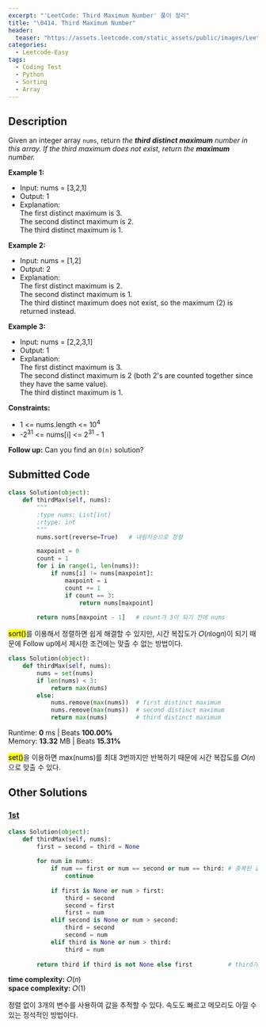 ```yaml
---
excerpt: "'LeetCode: Third Maximum Number' 풀이 정리"
title: "\0414. Third Maximum Number"
header:
  teaser: "https://assets.leetcode.com/static_assets/public/images/LeetCode_Sharing.png"
categories:
  - Leetcode-Easy
tags:
  - Coding Test
  - Python
  - Sorting
  - Array
---
```


## <i class="fa-solid fa-file-lines"></i> Description

Given an integer array `nums`, return *the **third distinct maximum** number in this array. If the third maximum does not exist, return the **maximum** number.*

**Example 1:**

- Input: nums = [3,2,1]
- Output: 1
- Explanation:   
The first distinct maximum is 3.   
The second distinct maximum is 2.   
The third distinct maximum is 1.

**Example 2:**

- Input: nums = [1,2]
- Output: 2
- Explanation:   
The first distinct maximum is 2.   
The second distinct maximum is 1.   
The third distinct maximum does not exist, so the maximum (2) is returned instead.

**Example 3:**

- Input: nums = [2,2,3,1]
- Output: 1
- Explanation:   
The first distinct maximum is 3.   
The second distinct maximum is 2 (both 2's are counted together since they have the same value).   
The third distinct maximum is 1.

**Constraints:**

- 1 <= nums.length <= 10<sup>4</sup>
- -2<sup>31</sup> <= nums[i] <= 2<sup>31</sup> - 1

**Follow up:** Can you find an `O(n)` solution?

## <i class="fa-solid fa-cloud-arrow-up"></i> Submitted Code

```python
class Solution(object):
    def thirdMax(self, nums):
        """
        :type nums: List[int]
        :rtype: int
        """
        nums.sort(reverse=True)   # 내림차순으로 정렬        

        maxpoint = 0
        count = 1
        for i in range(1, len(nums)):
            if nums[i] != nums[maxpoint]:
                maxpoint = i
                count += 1
                if count == 3:
                    return nums[maxpoint]
        
        return nums[maxpoint - 1]   # count가 3이 되기 전에 nums
```
<mark>sort()</mark>를 이용해서 정렬하면 쉽게 해결할 수 있지만, 시간 복잡도가 𝑂(𝑛log𝑛)이 되기 때문에 Follow up에서 제시한 조건에는 맞출 수 없는 방법이다.

```python
class Solution(object):
    def thirdMax(self, nums):
        nums = set(nums)
        if len(nums) < 3:
            return max(nums)
        else:
            nums.remove(max(nums))  # first distinct maximum
            nums.remove(max(nums))  # second distinct maximum
            return max(nums)        # third distinct maximum
```
<i class="fa-solid fa-clock"></i> Runtime: **0** ms \| Beats **100.00%**    
<i class="fa-solid fa-memory"></i> Memory: **13.32** MB \| Beats **15.31%**

<mark>set()</mark>을 이용하면 max(nums)를 최대 3번까지만 반복하기 때문에 시간 복잡도를 𝑂(𝑛)으로 맞출 수 있다. 

## <i class="fa-solid fa-flask"></i> Other Solutions

### <a href="https://leetcode.com/problems/third-maximum-number/solutions/6646298/master-top-3-tracking-to-find-the-third-5d054/" target="_blank">1st</a>

```python
class Solution(object):
    def thirdMax(self, nums):
        first = second = third = None
        
        for num in nums:
            if num == first or num == second or num == third: # 중복된 값은 건너뜀
                continue  
            
            if first is None or num > first:
                third = second
                second = first
                first = num
            elif second is None or num > second:
                third = second
                second = num
            elif third is None or num > third:
                third = num
        
        return third if third is not None else first          # third가 없으면 최대값 반환
```
<i class="fa-solid fa-clock"></i> **time complexity:** 𝑂(𝑛)    
<i class="fa-solid fa-memory"></i> **space complexity:** 𝑂(1)           

정렬 없이 3개의 변수를 사용하여 값을 추적할 수 있다. 속도도 빠르고 메모리도 아낄 수 있는 정석적인 방법이다.